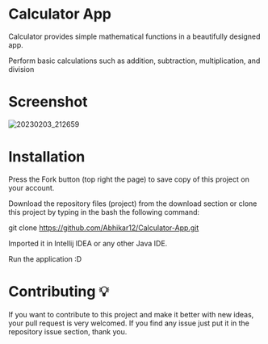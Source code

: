 # **Calculator App**

Calculator provides simple mathematical functions in a beautifully designed app.

Perform basic calculations such as addition, subtraction, multiplication, and division

# **Screenshot**
![20230203_212659](https://user-images.githubusercontent.com/124379974/216655446-e938d7b3-48b4-4e90-8b3a-8f3be3368b1e.jpg)


# **Installation**

Press the Fork button (top right the page) to save copy of this project on your account.

Download the repository files (project) from the download section or clone this project by typing in the bash the following command:

git clone https://github.com/Abhikar12/Calculator-App.git

Imported it in Intellij IDEA or any other Java IDE.

Run the application :D

# **Contributing 💡**

If you want to contribute to this project and make it better with new ideas, your pull request is very welcomed. If you find any issue just put it in the repository issue section, thank you.





